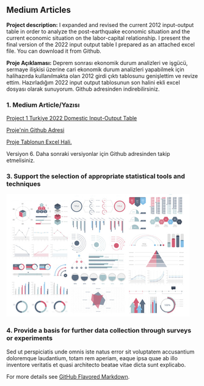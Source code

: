 ## Medium Articles

**Project description:** I expanded and revised the current 2012 input-output table in order to analyze the post-earthquake economic situation and the current economic situation on the labor-capital relationship. I present the final version of the 2022 input output table I prepared as an attached excel file. You can download it from Github.

**Proje Açıklaması:**
Deprem sonrası ekonomik durum analizleri ve işgücü, sermaye ilişkisi üzerine cari ekonomik durum analizleri yapabilmek için halihazırda kullanılmakta olan 2012 girdi çıktı tablosunu genişlettim ve revize ettim. Hazırladığım 2022 input output tablosunun son halini ekli excel dosyası olarak sunuyorum. Github adresinden indirebilirsiniz.



### 1. Medium Article/Yazısı

[Project 1 Turkiye 2022 Domestic Input-Output Table](https://medium.com/@mustafaaskin1981/2022-türkiye-yurtiçi-girdi-çıktı-tablosu-8a672a02a380)

[Proje'nin Github Adresi](https://github.com/mustafaaskin/InputOutput_2022_Turkiye_1)

[Proje  Tablonun Excel Hali. ](https://github.com/mustafaaskin/InputOutput_2022_Turkiye_1/blob/main/input_output_yurtici_2022_Turkiye_v06.xlsx?raw=true)

Versiyon 6. Daha sonraki versiyonlar için Github adresinden takip etmelisiniz.

### 3. Support the selection of appropriate statistical tools and techniques

<img src="images/dummy_thumbnail.jpg?raw=true"/>

### 4. Provide a basis for further data collection through surveys or experiments

Sed ut perspiciatis unde omnis iste natus error sit voluptatem accusantium doloremque laudantium, totam rem aperiam, eaque ipsa quae ab illo inventore veritatis et quasi architecto beatae vitae dicta sunt explicabo. 

For more details see [GitHub Flavored Markdown](https://guides.github.com/features/mastering-markdown/).
